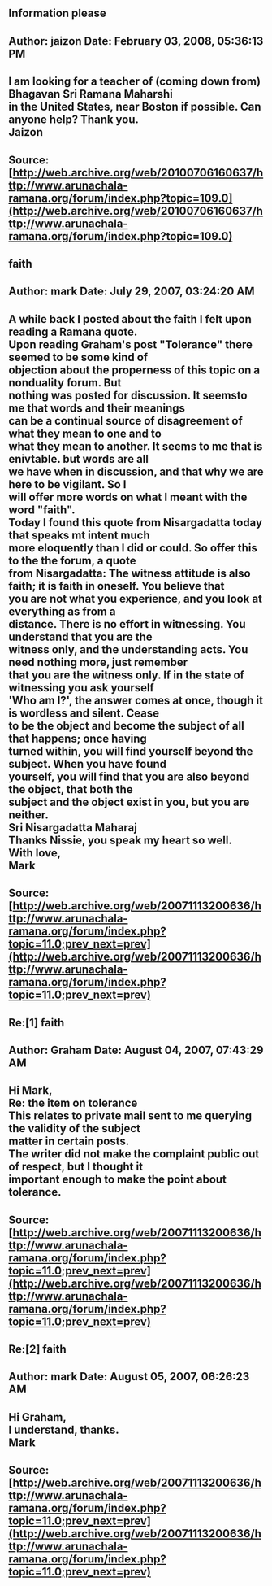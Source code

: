 ## Information please  
Author: jaizon              Date: February 03, 2008, 05:36:13 PM  
---  
I am looking for a teacher of (coming down from) Bhagavan Sri Ramana Maharshi  
in the United States, near Boston if possible. Can anyone help? Thank you.   
Jaizon
 ---  
Source:[http://web.archive.org/web/20100706160637/http://www.arunachala-ramana.org/forum/index.php?topic=109.0](http://web.archive.org/web/20100706160637/http://www.arunachala-ramana.org/forum/index.php?topic=109.0)   
---  

## faith  
Author: mark                Date: July 29, 2007, 03:24:20 AM  
---  
A while back I posted about the faith I felt upon reading a Ramana quote.  
Upon reading Graham's post "Tolerance" there seemed to be some kind of  
objection about the properness of this topic on a nonduality forum. But  
nothing was posted for discussion. It seemsto me that words and their meanings  
can be a continual source of disagreement of what they mean to one and to  
what they mean to another. It seems to me that is enivtable. but words are all  
we have when in discussion, and that why we are here to be vigilant. So I  
will offer more words on what I meant with the word "faith".   
Today I found this quote from Nisargadatta today that speaks mt intent much  
more eloquently than I did or could. So offer this to the the forum, a quote  
from Nisargadatta: The witness attitude is also faith; it is faith in oneself. You believe that  
you are not what you experience, and you look at everything as from a  
distance. There is no effort in witnessing. You understand that you are the  
witness only, and the understanding acts. You need nothing more, just remember  
that you are the witness only. If in the state of witnessing you ask yourself  
'Who am I?', the answer comes at once, though it is wordless and silent. Cease  
to be the object and become the subject of all that happens; once having  
turned within, you will find yourself beyond the subject. When you have found  
yourself, you will find that you are also beyond the object, that both the  
subject and the object exist in you, but you are neither.   
Sri Nisargadatta Maharaj   
Thanks Nissie, you speak my heart so well.   
With love,   
Mark
 ---  
Source:[http://web.archive.org/web/20071113200636/http://www.arunachala-ramana.org/forum/index.php?topic=11.0;prev_next=prev](http://web.archive.org/web/20071113200636/http://www.arunachala-ramana.org/forum/index.php?topic=11.0;prev_next=prev)   
---  

## Re:[1] faith  
Author: Graham              Date: August 04, 2007, 07:43:29 AM  
---  
Hi Mark,   
Re: the item on tolerance   
This relates to private mail sent to me querying the validity of the subject  
matter in certain posts.   
The writer did not make the complaint public out of respect, but I thought it  
important enough to make the point about tolerance.
 ---  
Source:[http://web.archive.org/web/20071113200636/http://www.arunachala-ramana.org/forum/index.php?topic=11.0;prev_next=prev](http://web.archive.org/web/20071113200636/http://www.arunachala-ramana.org/forum/index.php?topic=11.0;prev_next=prev)   
---  

## Re:[2] faith  
Author: mark                Date: August 05, 2007, 06:26:23 AM  
---  
Hi Graham,   
I understand, thanks.   
Mark
 ---  
Source:[http://web.archive.org/web/20071113200636/http://www.arunachala-ramana.org/forum/index.php?topic=11.0;prev_next=prev](http://web.archive.org/web/20071113200636/http://www.arunachala-ramana.org/forum/index.php?topic=11.0;prev_next=prev)   
---  


